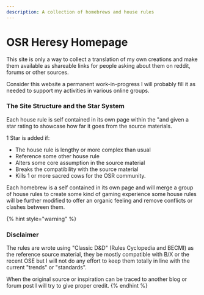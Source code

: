 ```yaml
---
description: A collection of homebrews and house rules
---
```


# OSR Heresy Homepage

This site is only a way to collect a translation of my own creations and make them available as shareable links for people asking about them on reddit, forums or other sources.

Consider this website a permanent work-in-progress I will probably fill it as needed to support my activities in various online groups.

### The Site Structure and the Star System

Each house rule is self contained in its own page within the "and given a star rating to showcase how far it goes from the source materials. 

1 Star is added if:

* The house rule is lengthy or more complex than usual
* Reference some other house rule
* Alters some core assumption in the source material
* Breaks the compatibility with the source material
* Kills 1 or more sacred cows for the OSR community. 

Each homebrew is a self contained in its own page and will merge a group of house rules to create some kind of gaming experience some house rules will be further modified to offer an organic feeling and remove conflicts or clashes between them. 

{% hint style="warning" %}
### Disclaimer

The rules are wrote using "Classic D&D" \(Rules Cyclopedia and BECMI\) as the reference source material, they be mostly compatible with B/X or the recent OSE but I will not do any effort to keep them totally in line with the current "trends" or "standards".

When the original source or inspiration can be traced to another blog or forum post I will try to give proper credit.
{% endhint %}



